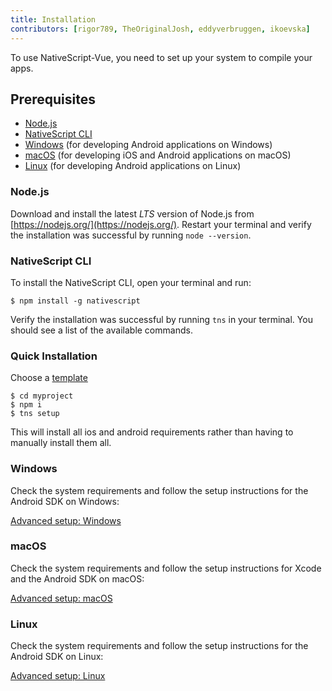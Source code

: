 ```yaml
---
title: Installation
contributors: [rigor789, TheOriginalJosh, eddyverbruggen, ikoevska]
---
```


To use NativeScript-Vue, you need to set up your system to compile your apps.

## Prerequisites

- [Node.js](#nodejs)
- [NativeScript CLI](#nativescript-cli)
- [Windows](#windows) (for developing Android applications on Windows)
- [macOS](#macos) (for developing iOS and Android applications on macOS)
- [Linux](#linux) (for developing Android applications on Linux)

### Node.js

Download and install the latest _LTS_ version of Node.js from [https://nodejs.org/](https://nodejs.org/). Restart your terminal and verify the installation was successful by running `node --version`.

### NativeScript CLI

To install the NativeScript CLI, open your terminal and run:

```shell
$ npm install -g nativescript
```

Verify the installation was successful by running `tns` in your terminal. You should see a list of the available commands.

### Quick Installation

Choose a [template](https://nativescript-vue.org/docs/getting-started/templates/) 

```shell
$ cd myproject
$ npm i
$ tns setup
```

This will install all ios and android requirements rather than having to manually install them all.

### Windows

Check the system requirements and follow the setup instructions for the Android SDK on Windows:

[Advanced setup: Windows](https://docs.nativescript.org/start/ns-setup-win)

### macOS

Check the system requirements and follow the setup instructions for Xcode and the Android SDK on macOS:

[Advanced setup: macOS](https://docs.nativescript.org/start/ns-setup-os-x)

### Linux

Check the system requirements and follow the setup instructions for the Android SDK on Linux:

[Advanced setup: Linux](https://docs.nativescript.org/start/ns-setup-linux)
